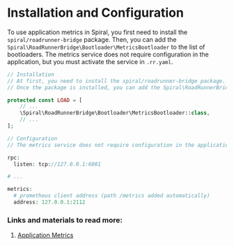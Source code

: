 # Installation and Configuration

To use application metrics in Spiral, you first need to install the `spiral/roadrunner-bridge` package. Then, you can add the `Spiral\RoadRunnerBridge\Bootloader\MetricsBootloader` to the list of bootloaders. The metrics service does not require configuration in the application, but you must activate the service in `.rr.yaml`.

```php
// Installation
// At first, you need to install the spiral/roadrunner-bridge package.
// Once the package is installed, you can add the Spiral\RoadRunnerBridge\Bootloader\MetricsBootloader to the list of bootloaders:

protected const LOAD = [
    // ...
    \Spiral\RoadRunnerBridge\Bootloader\MetricsBootloader::class,
    // ...
];

// Configuration
// The metrics service does not require configuration in the application. However, you must activate the service in .rr.yaml:

rpc:
  listen: tcp://127.0.0.1:6001

# ...

metrics:
  # prometheus client address (path /metrics added automatically)
  address: 127.0.0.1:2112
```

### Links and materials to read more:
1. [Application Metrics](https://spiral.dev/docs/advanced-prometheus-metrics/current/en)
